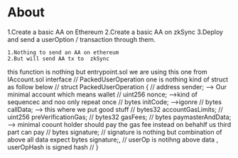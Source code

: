 # About

1.Create a basic AA on Ethereum 
2.Create a basic AA on zkSync 
3.Deploy and send a userOption / transaction through them.

    1.Nothing to send an AA on ethereum
    2.But will send AA tx to  zkSync


 this function is nothing but entrypoint.sol we are using this one from IAccount.sol interface
    // PackedUserOperation one is nothing kind of struct as follow below 
    //     struct PackedUserOperation {
    //     address sender; --> Our minimal account which means wallet
    //     uint256 nonce; -->kind of sequencec and noo only repeat once
    //     bytes initCode; -->igonre
    //     bytes callData; --> this where we put good stuff
    //     bytes32 accountGasLimits; 
    //     uint256 preVerificationGas;
    //     bytes32 gasFees;
    //     bytes paymasterAndData; --> minimal coount holder should pay the gas fee instead on behahlf us third part can pay
    //     bytes signature;
    // signature is nothing but combination of above all data expect bytes signature;, 
    // userOp is notihng above data , userOpHash is signed hash
    // }
